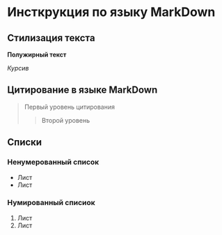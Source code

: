 # Инсткрукция по языку MarkDown

## Cтилизация текста

**Полужирный текст** 

*Курсив*

## Цитирование в языке MarkDown
> Первый уровень цитирования
>> Второй уровень

## Списки
### Ненумерованный список
* Лист
* Лист

### Нумированный списиок
1. Лист
2. Лиcт
